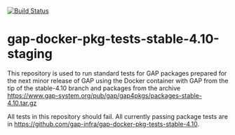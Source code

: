 [![Build Status](https://travis-ci.org/gap-infra/gap-docker-pkg-tests-stable-4.10-staging.svg?branch=master)](https://travis-ci.org/gap-infra/gap-docker-pkg-tests-stable-4.10-staging)

# gap-docker-pkg-tests-stable-4.10-staging

This repository is used to run standard tests for GAP packages prepared
for the next minor release of GAP using the Docker container with GAP
from the tip of the stable-4.10 branch and packages from the archive
https://www.gap-system.org/pub/gap/gap4pkgs/packages-stable-4.10.tar.gz

All tests in this repository should fail. All currently passing package
tests are in https://github.com/gap-infra/gap-docker-pkg-tests-stable-4.10.
